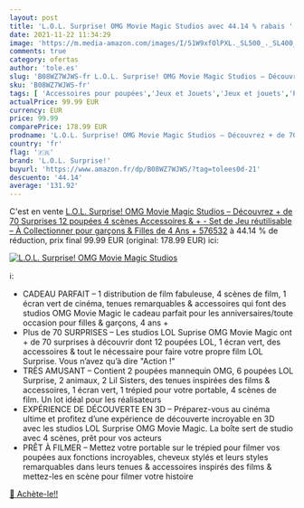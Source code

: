 ```yaml
---
layout: post
title: 'L.O.L. Surprise! OMG Movie Magic Studios avec 44.14 % rabais '
date: 2021-11-22 11:34:29
image: 'https://m.media-amazon.com/images/I/51W9xfOlPXL._SL500_._SL400_.jpg'
comments: true
category: ofertas
author: 'tole.es'
slug: 'B08WZ7WJWS-fr L.O.L. Surprise! OMG Movie Magic Studios – Découvrez + de...'
sku: 'B08WZ7WJWS-fr'
tags: [ 'Accessoires pour poupées','Jeux et Jouets','Jeux et jouets','Poupées','Poupées et accessoires','l.o.l. surprise!', ]
actualPrice: 99.99 EUR
currency: EUR
price: 99.99
comparePrice: 178.99 EUR
prodname: 'L.O.L. Surprise! OMG Movie Magic Studios – Découvrez + de 70 Surprises  12 poupées  4 scènes  Accessoires & + - Set de Jeu réutilisable – À Collectionner pour garçons & Filles de 4 Ans + 576532'
country: 'fr'
flag: '🇫🇷'
brand: 'L.O.L. Surprise!'
buyurl: 'https://www.amazon.fr/dp/B08WZ7WJWS/?tag=tolees0d-21'
descuento: '44.14'
average: '131.92'
---
```


C'est en vente [L.O.L. Surprise! OMG Movie Magic Studios – Découvrez + de 70 Surprises  12 poupées  4 scènes  Accessoires & + - Set de Jeu réutilisable – À Collectionner pour garçons & Filles de 4 Ans + 576532](https://www.amazon.fr/dp/B08WZ7WJWS/?tag=tolees0d-21)  à  44.14 % de réduction, prix final  99.99 EUR (original: 178.99 EUR) ici:

[![L.O.L. Surprise! OMG Movie Magic Studios](https://m.media-amazon.com/images/I/51W9xfOlPXL._SL500_._SL400_.jpg)](https://www.amazon.fr/dp/B08WZ7WJWS/?tag=tolees0d-21)

ℹ️:

- CADEAU PARFAIT – 1 distribution de film fabuleuse, 4 scènes de film, 1 écran vert de cinéma, tenues remarquables & accessoires qui font des studios OMG Movie Magic le cadeau parfait pour les anniversaires/toute occasion pour filles & garçons, 4 ans +
- Plus de 70 SURPRISES – Les studios LOL Suprise OMG Movie Magic ont + de 70 surprises à découvrir dont 12 poupées LOL, 1 écran vert, des accessoires & tout le nécessaire pour faire votre propre film LOL Surprise. Vous n’avez qu’à dire "Action !"
- TRÈS AMUSANT – Contient 2 poupées mannequin OMG, 6 poupées LOL Surprise, 2 animaux, 2 Lil Sisters, des tenues inspirées des films & accessoires, 1 écran vert, 1 trépied pour votre portable, 4 scènes de film. Un lot idéal pour les réalisateurs
- EXPÉRIENCE DE DÉCOUVERTE EN 3D – Préparez-vous au cinéma ultime et profitez d’une expérience de découverte incroyable en 3D avec les studios LOL Surprise OMG Movie Magic. La boîte sert de studio avec 4 scènes, prêt pour vos acteurs
- PRÊT À FILMER – Mettez votre portable sur le trépied pour filmer vos poupées aux fonctions incroyables, cheveux stylés et leurs styles remarquables dans leurs tenues & accessoires inspirés des films & mettez-les en scène pour filmer votre histoire

[🛒 Achète-le!!](https://www.amazon.fr/dp/B08WZ7WJWS/?tag=tolees0d-21)
